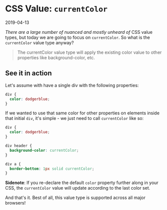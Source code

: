 # CSS Value: `currentColor`

2019-04-13

*There are a large number of nuanced and mostly unheard of* CSS value types, but today we are going to focus on `currentColor`. So what is the `currentColor` value type anyway?

> The currentColor value type will apply the existing color value to other properties like background-color, etc.

## See it in action

Let's assume with have a single div with the following properties:

```css
div {
  color: dodgerblue;
}
```

If we wanted to use that same color for other properties on elements inside that initial `div`, it's simple - we just need to call `currentColor` like so:

```css
div {
  color: dodgerblue;
}

div header {
  background-color: currentColor;
}

div a {
  border-bottom: 1px solid currentColor;
}
```

**Sidenote**: If you re-declare the default `color` property further along in your CSS, the `currentColor` value will update according to the last color set.

And that's it. Best of all, this value type is supported across all major browsers!


